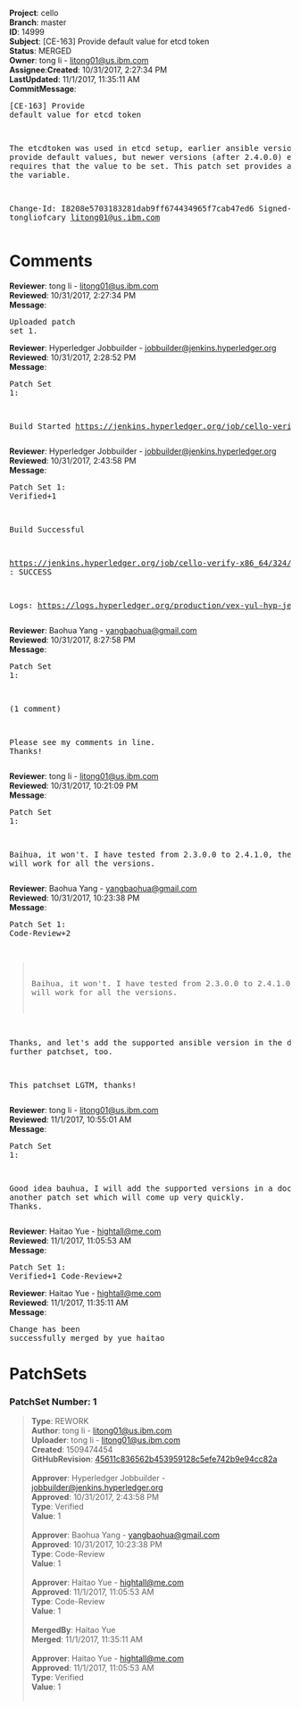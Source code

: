 <strong>Project</strong>: cello</br><strong>Branch</strong>: master<br><strong>ID</strong>: 14999<br><strong>Subject</strong>: [CE-163] Provide default value for etcd token<br><strong>Status</strong>: MERGED<br><strong>Owner</strong>: tong  li - litong01@us.ibm.com<br><strong>Assignee</strong>:<strong>Created</strong>: 10/31/2017, 2:27:34 PM<br><strong>LastUpdated</strong>: 11/1/2017, 11:35:11 AM<br><strong>CommitMessage</strong>:<br><pre>[CE-163] Provide default value for etcd token

The etcdtoken was used in etcd setup, earlier ansible versions
provide default values, but newer versions (after 2.4.0.0)
explicitly requires that the value to be set. This patch set
provides a value for the variable.

Change-Id: I8208e5703183281dab9ff674434965f7cab47ed6
Signed-off-by: tongliofcary <litong01@us.ibm.com>
</pre><h1>Comments</h1><strong>Reviewer</strong>: tong  li - litong01@us.ibm.com<br><strong>Reviewed</strong>: 10/31/2017, 2:27:34 PM<br><strong>Message</strong>: <pre>Uploaded patch set 1.</pre><strong>Reviewer</strong>: Hyperledger Jobbuilder - jobbuilder@jenkins.hyperledger.org<br><strong>Reviewed</strong>: 10/31/2017, 2:28:52 PM<br><strong>Message</strong>: <pre>Patch Set 1:

Build Started https://jenkins.hyperledger.org/job/cello-verify-x86_64/324/</pre><strong>Reviewer</strong>: Hyperledger Jobbuilder - jobbuilder@jenkins.hyperledger.org<br><strong>Reviewed</strong>: 10/31/2017, 2:43:58 PM<br><strong>Message</strong>: <pre>Patch Set 1: Verified+1

Build Successful 

https://jenkins.hyperledger.org/job/cello-verify-x86_64/324/ : SUCCESS

Logs: https://logs.hyperledger.org/production/vex-yul-hyp-jenkins-3/cello-verify-x86_64/324</pre><strong>Reviewer</strong>: Baohua Yang - yangbaohua@gmail.com<br><strong>Reviewed</strong>: 10/31/2017, 8:27:58 PM<br><strong>Message</strong>: <pre>Patch Set 1:

(1 comment)

Please see my comments in line. Thanks!</pre><strong>Reviewer</strong>: tong  li - litong01@us.ibm.com<br><strong>Reviewed</strong>: 10/31/2017, 10:21:09 PM<br><strong>Message</strong>: <pre>Patch Set 1:

Baihua, it won't. I have tested from 2.3.0.0 to 2.4.1.0, the patch will work for all the versions.</pre><strong>Reviewer</strong>: Baohua Yang - yangbaohua@gmail.com<br><strong>Reviewed</strong>: 10/31/2017, 10:23:38 PM<br><strong>Message</strong>: <pre>Patch Set 1: Code-Review+2

> Baihua, it won't. I have tested from 2.3.0.0 to 2.4.1.0, the patch
 > will work for all the versions.

Thanks, and let's add the supported ansible version in the doc in further patchset, too.

This patchset LGTM, thanks!</pre><strong>Reviewer</strong>: tong  li - litong01@us.ibm.com<br><strong>Reviewed</strong>: 11/1/2017, 10:55:01 AM<br><strong>Message</strong>: <pre>Patch Set 1:

Good idea bauhua, I will add the supported versions in a doc in another patch set which will come up very quickly. Thanks.</pre><strong>Reviewer</strong>: Haitao Yue - hightall@me.com<br><strong>Reviewed</strong>: 11/1/2017, 11:05:53 AM<br><strong>Message</strong>: <pre>Patch Set 1: Verified+1 Code-Review+2</pre><strong>Reviewer</strong>: Haitao Yue - hightall@me.com<br><strong>Reviewed</strong>: 11/1/2017, 11:35:11 AM<br><strong>Message</strong>: <pre>Change has been successfully merged by yue haitao</pre><h1>PatchSets</h1><h3>PatchSet Number: 1</h3><blockquote><strong>Type</strong>: REWORK<br><strong>Author</strong>: tong  li - litong01@us.ibm.com<br><strong>Uploader</strong>: tong  li - litong01@us.ibm.com<br><strong>Created</strong>: 1509474454<br><strong>GitHubRevision</strong>: [45611c836562b453959128c5efe742b9e94cc82a](https://github.com/hyperledger/cello/commit/45611c836562b453959128c5efe742b9e94cc82a)<br><br><strong>Approver</strong>: Hyperledger Jobbuilder - jobbuilder@jenkins.hyperledger.org<br><strong>Approved</strong>: 10/31/2017, 2:43:58 PM<br><strong>Type</strong>: Verified<br><strong>Value</strong>: 1<br><br><strong>Approver</strong>: Baohua Yang - yangbaohua@gmail.com<br><strong>Approved</strong>: 10/31/2017, 10:23:38 PM<br><strong>Type</strong>: Code-Review<br><strong>Value</strong>: 1<br><br><strong>Approver</strong>: Haitao Yue - hightall@me.com<br><strong>Approved</strong>: 11/1/2017, 11:05:53 AM<br><strong>Type</strong>: Code-Review<br><strong>Value</strong>: 1<br><br><strong>MergedBy</strong>: Haitao Yue<br><strong>Merged</strong>: 11/1/2017, 11:35:11 AM<br><br><strong>Approver</strong>: Haitao Yue - hightall@me.com<br><strong>Approved</strong>: 11/1/2017, 11:05:53 AM<br><strong>Type</strong>: Verified<br><strong>Value</strong>: 1<br><br></blockquote>